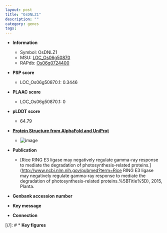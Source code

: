 ```yaml
---
layout: post
title: "OsDNLZ1"
description: ""
category: genes
tags: 
---
```


* **Information**  
    + Symbol: OsDNLZ1  
    + MSU: [LOC_Os06g50870](http://rice.plantbiology.msu.edu/cgi-bin/ORF_infopage.cgi?orf=LOC_Os06g50870)  
    + RAPdb: [Os06g0724400](http://rapdb.dna.affrc.go.jp/viewer/gbrowse_details/irgsp1?name=Os06g0724400)  

* **PSP score**  
    + LOC_Os06g50870.1: 0.3446 

* **PLAAC score**  
    + LOC_Os06g50870.1: 0 

* **pLDDT score**
    + 64.79

* **[Protein Structure from AlphaFold and UniProt](https://www.uniprot.org/uniprotkb/Q5Z992/entry#structure)**
    + ![image](https://ricepsp.github.io/images/Q5/AF-Q5Z992-F1.png)

* **Publication**  
    + [Rice RING E3 ligase may negatively regulate gamma-ray response to mediate the degradation of photosynthesis-related proteins.](http://www.ncbi.nlm.nih.gov/pubmed?term=Rice RING E3 ligase may negatively regulate gamma-ray response to mediate the degradation of photosynthesis-related proteins.%5BTitle%5D), 2015, Planta.

* **Genbank accession number**  

* **Key message**  

* **Connection**  

[//]: # * **Key figures**  


